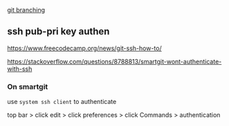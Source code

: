 [git branching](https://nvie.com/posts/a-successful-git-branching-model/)


## ssh pub-pri key authen

https://www.freecodecamp.org/news/git-ssh-how-to/

https://stackoverflow.com/questions/8788813/smartgit-wont-authenticate-with-ssh

### On smartgit

use `system ssh client` to authenticate

top bar > click edit > click preferences > click Commands > authentication
